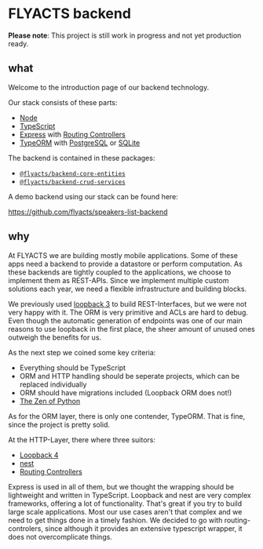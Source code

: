 # FLYACTS backend

**Please note**: This project is still work in progress and not yet production ready.

## what

Welcome to the introduction page of our backend technology.

Our stack consists of these parts:

* [Node](https://nodejs.org/en/)
* [TypeScript](https://www.typescriptlang.org/)
* [Express](https://expressjs.com/) with [Routing Controllers](https://github.com/typestack/routing-controllers/)
* [TypeORM](http://typeorm.io) with [PostgreSQL](https://www.postgresql.org/) or [SQLite](https://www.sqlite.org/)


The backend is contained in these packages:

* [`@flyacts/backend-core-entities`](https://github.com/flyacts/backend-core-entities)
* [`@flyacts/backend-crud-services`](https://github.com/flyacts/backend-crud-services)

A demo backend using our stack can be found here:

https://github.com/flyacts/speakers-list-backend



## why

At FLYACTS we are building mostly mobile applications. Some of
these apps need a backend to provide a datastore or perform
computation. As these backends are tightly coupled to the
applications, we choose to implement them as REST-APIs. Since we implement multiple custom solutions each year, we need a flexible
infrastructure and building blocks.

We previously used [loopback
3](https://github.com/strongloop/loopback) to build REST-Interfaces,
but we were not very happy with it. The ORM is very primitive and ACLs
are hard to debug. Even though the automatic
generation of endpoints was one of our main reasons to use loopback in the first place, the sheer amount of unused ones outweigh the benefits for us.

As the next step we coined some key criteria:

* Everything should be TypeScript
* ORM and HTTP handling should be seperate projects, which can be replaced individually
* ORM should have migrations included (Loopback ORM does not!)
* [The Zen of Python](https://www.python.org/dev/peps/pep-0020/)

As for the ORM layer, there is only one contender, TypeORM.
That is fine, since the project is pretty solid.

At the HTTP-Layer, there where three suitors:

* [Loopback 4](http://v4.loopback.io/)
* [nest](https://nestjs.com/)
* [Routing
  Controllers](https://github.com/typestack/routing-controllers/)

Express is used in all of them, but we thought the wrapping should be lightweight and written in TypeScript.
Loopback and nest are very complex frameworks, offering a lot of functionality. That's great if you try to build large scale applications. Most our use cases aren't that complex and we need to get things done in a timely fashion. We decided to go with routing-controlers, since although it provides an extensive typescript wrapper, it does not overcomplicate things.
